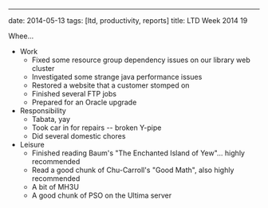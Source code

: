 ---
date: 2014-05-13
tags: [ltd, productivity, reports]
title: LTD Week 2014 19

Whee...

  - Work
    - Fixed some resource group dependency issues on our library web cluster
    - Investigated some strange java performance issues
    - Restored a website that a customer stomped on
    - Finished several FTP jobs
    - Prepared for an Oracle upgrade
  - Responsibility
    - Tabata, yay
    - Took car in for repairs -- broken Y-pipe
    - Did several domestic chores
  - Leisure
    - Finished reading Baum's "The Enchanted Island of Yew"... highly recommended
    - Read a good chunk of Chu-Carroll's "Good Math", also highly recommended
    - A bit of MH3U
    - A good chunk of PSO on the Ultima server